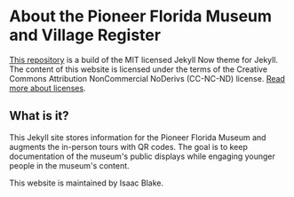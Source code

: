 
# About the Pioneer Florida Museum and Village Register

[This repository](https://github.com/pioneervirt/pioneervirt.github.io "GitHub Repository") is a build of the MIT licensed Jekyll Now theme for Jekyll. The content of this website is licensed under the terms of the Creative Commons Attribution NonCommercial NoDerivs (CC-NC-ND) license. [Read more about licenses](https://pioneervirt.github.io/licenses/ "Licenses").

## What is it?

This Jekyll site stores information for the Pioneer Florida Museum and augments the in-person tours with QR codes. The goal is to keep documentation of the museum's public displays while engaging younger people in the museum's content.

This website is maintained by Isaac Blake.
